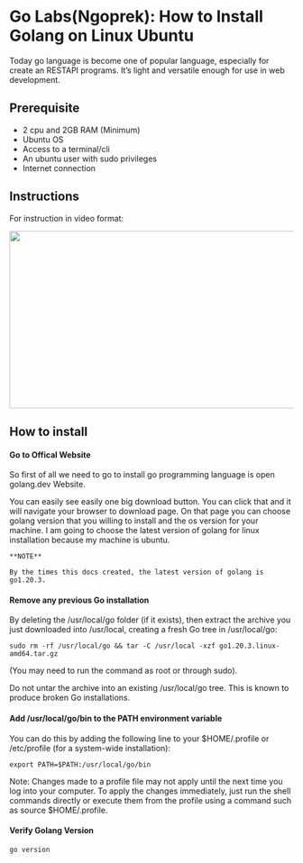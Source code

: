 # Go Labs(Ngoprek): How to Install Golang on Linux Ubuntu

Today go language is become one of popular language, especially for create an RESTAPI programs. It’s light and versatile enough for use in web development. 

## Prerequisite
- 2 cpu and 2GB RAM (Minimum)
- Ubuntu OS
- Access to a terminal/cli
- An ubuntu user with sudo privileges
- Internet connection

## Instructions

For instruction in video format:

[<img src="https://storage.googleapis.com/techinet-public/youtube/thumbnails/GolangSeries/E1.png" width="560" height="315">](https://www.youtube.com/embed/7cng0PQeBzE)

## How to install

#### Go to Offical Website

So first of all we need to go to install go programming language is open golang.dev Website.

You can easily see easily one big download button. You can click that and it will navigate your browser to download page. On that page you can choose golang version that you willing to install and the os version for your machine. I am going to choose the latest version of golang for linux installation because my machine is ubuntu. 

```
**NOTE**

By the times this docs created, the latest version of golang is go1.20.3.
```

#### Remove any previous Go installation

By deleting the /usr/local/go folder (if it exists), then extract the archive you just downloaded into /usr/local, creating a fresh Go tree in /usr/local/go:

```
sudo rm -rf /usr/local/go && tar -C /usr/local -xzf go1.20.3.linux-amd64.tar.gz
```
(You may need to run the command as root or through sudo).

Do not untar the archive into an existing /usr/local/go tree. This is known to produce broken Go installations.

#### Add /usr/local/go/bin to the PATH environment variable

You can do this by adding the following line to your $HOME/.profile or /etc/profile (for a system-wide installation):

```
export PATH=$PATH:/usr/local/go/bin
```

Note: Changes made to a profile file may not apply until the next time you log into your computer. To apply the changes immediately, just run the shell commands directly or execute them from the profile using a command such as source $HOME/.profile.

#### Verify Golang Version

```
go version
```